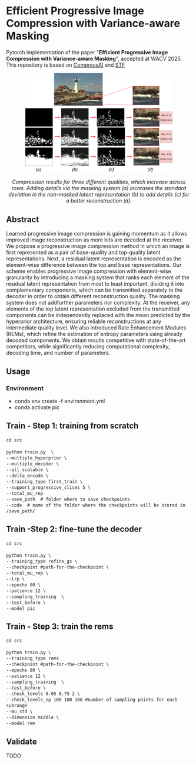 # Efficient Progressive Image Compression with Variance-aware Masking


Pytorch implementation of the paper "**Efficient Progressive Image Compression with Variance-aware Masking**", accepted at WACV 2025. This repository is based on [CompressAI](https://github.com/InterDigitalInc/CompressAI) and [STF](https://github.com/Googolxx/STF)



<div align="center">
<img src="imgs/teaser.png" alt="teaser" width="400"/>
<p><em>Compression results for three different qualities, which increase across rows.
  Adding details via the masking system (a) increases the standard deviation in the non-masked latent representation (b)  to add  details  (c) for a better reconstruction (d).</em></p>
</div>

## Abstract
Learned progressive image compression is gaining momentum as it allows improved image reconstruction as more bits are decoded at the receiver. We propose a progressive
image compression method in which an image is first represented as a pair of base-quality and top-quality latent representations. Next, a residual latent representation is encoded as the element-wise difference between the top and base representations. Our scheme enables progressive image compression with element-wise granularity by introducing a masking system that ranks each element of the residual latent representation from most to least important, dividing
it into complementary components, which can be transmitted separately to the decoder in order to obtain different
reconstruction quality. The masking system does not addfurther parameters nor complexity. At the receiver, any elements of the top latent representation excluded from the transmitted components can be independently replaced with the mean predicted by the hyperprior architecture, ensuring reliable reconstructions at any intermediate quality level. We also introduced Rate Enhancement Modules (REMs), which refine the estimation of entropy parameters using already decoded components. We obtain results competitive with state-of-the-art competitors, while significantly reducing computational complexity, decoding time, and number of parameters.


## Usage

### Environment
- conda env create -f environment.yml
- conda activate pic 

## Train - Step 1: training from scratch

```
cd src 

python train.py  \
--multiple_hyperprior \
--multiple_decoder \
--all_scalable \
--delta_encode \
--training_type first_train \
--support_progressive_slices 5 \
--total_mu_rep
--save_path  # folder where to save checkpoints
--code  # name of the folder where the checkpoints will be stored in /save_path/
```


## Train -Step 2: fine-tune the decoder
```
cd src 

python train.py \
--training_type refine_gs \
--checkpoint #path-for-the-checkpoint \
--total_mu_rep \
--lrp \
--epochs 80 \
--patience 12 \
--sampling_training  \
--test_before \
--model pic

```

## Train - Step 3: train the rems 
```
cd src 

python train.py \
--training_type rems
--checkpoint #path-for-the-checkpoint \
--epochs 80 \
--patience 12 \
--sampling_training  \
--test_before \
--check_levels 0.05 0.75 2 \
--check_levels_np 100 100 100 #number of sampling points for each subrange
--mu_std \
--dimension middle \
--model rem
```

## Validate

TODO